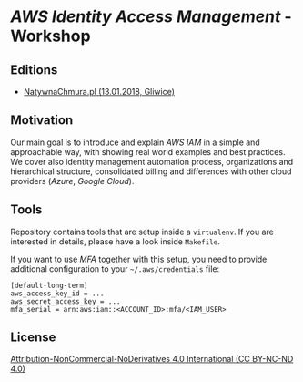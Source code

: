# *AWS Identity Access Management* - Workshop

## Editions

- [NatywnaChmura.pl (13.01.2018, Gliwice)](http://natywnachmura.pl)

## Motivation

Our main goal is to introduce and explain *AWS IAM* in a simple and approachable way, with showing real world examples and best practices. We cover also identity management automation process, organizations and hierarchical structure, consolidated billing and differences with other cloud providers (*Azure*, *Google Cloud*).

## Tools

Repository contains tools that are setup inside a `virtualenv`. If you are interested in details, please have a look inside `Makefile`.

If you want to use *MFA* together with this setup, you need to provide additional configuration to your `~/.aws/credentials` file:

```
[default-long-term]
aws_access_key_id = ...
aws_secret_access_key = ...
mfa_serial = arn:aws:iam::<ACCOUNT_ID>:mfa/<IAM_USER>

```

## License

[Attribution-NonCommercial-NoDerivatives 4.0 International (CC BY-NC-ND 4.0)](LICENSE.md)

